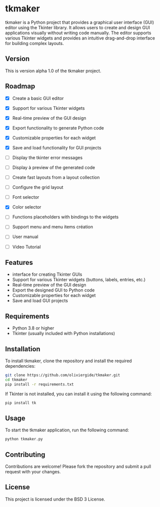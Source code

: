 # tkmaker

tkmaker is a Python project that provides a graphical user interface (GUI) editor using the Tkinter library. It allows users to create and design GUI applications visually without writing code manually. The editor supports various Tkinter widgets and provides an intuitive drag-and-drop interface for building complex layouts.

## Version

This is version alpha 1.0 of the tkmaker project.

## Roadmap
- [x] Create a basic GUI editor
- [x] Support for various Tkinter widgets
- [x] Real-time preview of the GUI design
- [x] Export functionality to generate Python code
- [x] Customizable properties for each widget
- [x] Save and load functionality for GUI projects
- [ ] Display the tkinter error messages
- [ ] Display à preview of the generated code
- [ ] Create fast layouts from a layout collection
- [ ] Configure the grid layout
- [ ] Font selector
- [x] Color selector
- [ ] Functions placeholders with bindings to the widgets
- [ ] Support menu and menu items création
- [ ] User manual
- [ ] Video Tutorial


## Features

- interface for creating Tkinter GUIs
- Support for various Tkinter widgets (buttons, labels, entries, etc.)
- Real-time preview of the GUI design
- Export the designed GUI to Python code
- Customizable properties for each widget
- Save and load GUI projects

## Requirements

- Python 3.8 or higher
- Tkinter (usually included with Python installations)

## Installation

To install tkmaker, clone the repository and install the required dependencies:

```bash
git clone https://github.com/oliviergide/tkmaker.git
cd tkmaker
pip install -r requirements.txt
```

If Tkinter is not installed, you can install it using the following command:

```bash
pip install tk
```

## Usage

To start the tkmaker application, run the following command:

```bash
python tkmaker.py
```

## Contributing

Contributions are welcome! Please fork the repository and submit a pull request with your changes.

## License

This project is licensed under the BSD 3 License.
